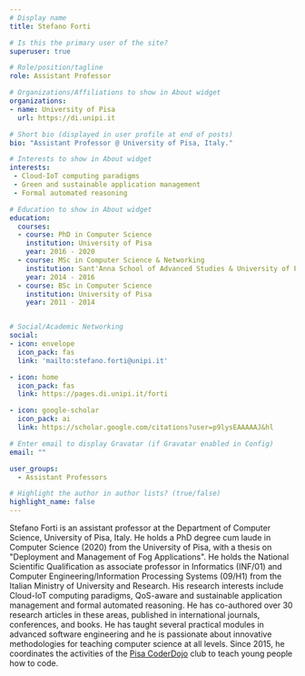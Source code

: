 ```yaml
---
# Display name
title: Stefano Forti

# Is this the primary user of the site?
superuser: true

# Role/position/tagline
role: Assistant Professor

# Organizations/Affiliations to show in About widget
organizations:
- name: University of Pisa
  url: https://di.unipi.it

# Short bio (displayed in user profile at end of posts)
bio: "Assistant Professor @ University of Pisa, Italy."

# Interests to show in About widget
interests:
 - Cloud-IoT computing paradigms
 - Green and sustainable application management
 - Formal automated reasoning 

# Education to show in About widget
education:
  courses:
  - course: PhD in Computer Science
    institution: University of Pisa
    year: 2016 - 2020
  - course: MSc in Computer Science & Networking
    institution: Sant'Anna School of Advanced Studies & University of Pisa
    year: 2014 - 2016
  - course: BSc in Computer Science
    institution: University of Pisa
    year: 2011 - 2014


# Social/Academic Networking
social:
- icon: envelope
  icon_pack: fas
  link: 'mailto:stefano.forti@unipi.it'

- icon: home
  icon_pack: fas
  link: https://pages.di.unipi.it/forti

- icon: google-scholar
  icon_pack: ai
  link: https://scholar.google.com/citations?user=p9lysEAAAAAJ&hl

# Enter email to display Gravatar (if Gravatar enabled in Config)
email: ""

user_groups:
  - Assistant Professors

# Highlight the author in author lists? (true/false)
highlight_name: false
---
```


Stefano Forti is an assistant professor at the Department of Computer Science, University of Pisa, Italy. He holds a PhD degree cum laude in Computer Science (2020) from the University of Pisa, with a thesis on "Deployment and Management of Fog Applications". He holds the National Scientific Qualification as associate professor in Informatics (INF/01) and Computer Engineering/Information Processing Systems (09/H1) from the Italian Ministry of University and Research. His research interests include Cloud-IoT computing paradigms, QoS-aware and sustainable application management and formal automated reasoning. He has co-authored over 30 research articles in these areas, published in international journals, conferences, and books. He has taught several practical modules in advanced software engineering and he is passionate about innovative methodologies for teaching computer science at all levels. Since 2015, he coordinates the activities of the [Pisa CoderDojo](http://pisa.coderdojo.it/) club to teach young people how to code.